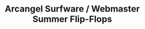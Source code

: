 ---
inv_num: 2017-030
add_credit: Olia Lialina
url: 2017-030-arcangel-surfware-webmaster-summer-flip-flops
title: Arcangel Surfware / Webmaster Summer Flip-Flops
year: '2017'
display_year: '2017'
medium: Flip-flop sandals
dims:
pitch:
ps:
live_url:
youtube:
related_code:
subheading:
download:
commission:
layout: things-i-made
---